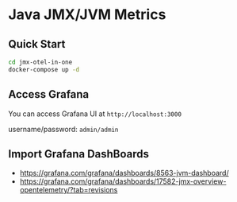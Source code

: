 # Java JMX/JVM Metrics

## Quick Start
```bash
cd jmx-otel-in-one
docker-compose up -d
```

## Access Grafana

You can access Grafana UI at `http://localhost:3000`

username/password: `admin/admin`

## Import Grafana DashBoards
- https://grafana.com/grafana/dashboards/8563-jvm-dashboard/
- https://grafana.com/grafana/dashboards/17582-jmx-overview-opentelemetry/?tab=revisions


